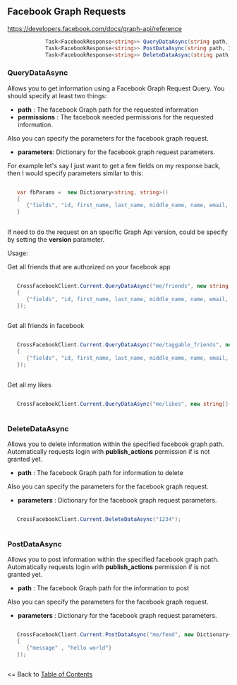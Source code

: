 ## Facebook Graph Requests

https://developers.facebook.com/docs/graph-api/reference

```cs
            Task<FacebookResponse<string>> QueryDataAsync(string path, string[] permissions, IDictionary<string, string> parameters = null, string version = null);
            Task<FacebookResponse<string>> PostDataAsync(string path, IDictionary<string, string> parameters = null, string version = null);
            Task<FacebookResponse<string>> DeleteDataAsync(string path, IDictionary<string, string> parameters = null, string version = null);
```

### QueryDataAsync

Allows you to get information using a Facebook Graph Request Query. You should specify at least two things:

* **path** : The facebook Graph path for the requested information
* **permissions** : The facebook needed permissions for the requested information.

Also you can specify the parameters for the facebook graph request.

* **parameters**: Dictionary for the facebook graph request parameters.

For example let's say I just want to get a few fields on my response back, then I would specify parameters similar to this:

```cs

   var fbParams =  new Dictionary<string, string>()
   {
      {"fields", "id, first_name, last_name, middle_name, name, email, picture"}
   }
  
```

If need to do the request on an specific Graph Api version, could be specify by setting the **version** parameter.

Usage:


Get all friends that are authorized on your facebook app

```cs

   CrossFacebookClient.Current.QueryDataAsync("me/friends", new string[]{ "user_friends"}, new Dictionary<string, string>()
   {
      {"fields", "id, first_name, last_name, middle_name, name, email, picture"}
   });
  
```

Get all friends in facebook

```cs

   CrossFacebookClient.Current.QueryDataAsync("me/taggable_friends", new string[]{ "user_friends"}, new Dictionary<string, string>()
   {
      {"fields", "id, first_name, last_name, middle_name, name, email, picture"}
   });
  
```

Get all my likes

```cs

   CrossFacebookClient.Current.QueryDataAsync("me/likes", new string[]{ "user_likes"});
  
```

### DeleteDataAsync

Allows you to delete information within the specified facebook graph path. Automatically requests login with **publish_actions** permission if is not granted yet.

* **path** : The facebook Graph path for information to delete

Also you can specify the parameters for the facebook graph request.

* **parameters** : Dictionary for the facebook graph request parameters.

```cs

   CrossFacebookClient.Current.DeleteDataAsync("1234");
  
```

### PostDataAsync

Allows you to post information within the specified facebook graph path. Automatically requests login with **publish_actions** permission if is not granted yet.

* **path** : The facebook Graph path for the information to post

Also you can specify the parameters for the facebook graph request.

* **parameters** : Dictionary for the facebook graph request parameters.

```cs

   CrossFacebookClient.Current.PostDataAsync("me/feed", new Dictionary<string, string>()
   {
      {"message" , "hello world"}
   });
  
```


<= Back to [Table of Contents](../README.md)
